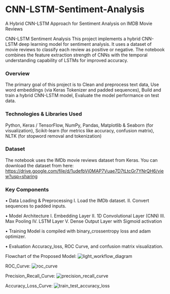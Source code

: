 # CNN-LSTM-Sentiment-Analysis
A Hybrid CNN-LSTM Approach for Sentiment Analysis on IMDB Movie Reviews


CNN-LSTM Sentiment Analysis
This project implements a hybrid CNN-LSTM deep learning model for sentiment analysis. It uses a dataset of movie reviews to classify each review as positive or negative. The notebook combines the feature extraction strength of CNNs with the temporal understanding capability of LSTMs for improved accuracy.

 ### Overview
The primary goal of this project is to Clean and preprocess text data, Use word embeddings (via Keras Tokenizer and padded sequences),	Build and train a hybrid CNN-LSTM model, Evaluate the model performance on test data.

 ### Technologies & Libraries Used
 
Python, Keras / TensorFlow, NumPy, Pandas,	Matplotlib & Seaborn (for visualization),	Scikit-learn (for metrics like accuracy, confusion matrix), NLTK (for stopword removal and tokenization)

### Dataset
The notebook uses the IMDb movie reviews dataset from Keras. You can download the dataset from here: https://drive.google.com/file/d/1udefbVj0MAP7Vuae7D7tLtcGr7YNrQH6/view?usp=sharing



 ### Key Components
•	Data Loading & Preprocessing
I.	Load the IMDb dataset.
II.	Convert sequences to padded inputs.




•	Model Architecture
I.	Embedding Layer
II.	1D Convolutional Layer (CNN)
III.	Max Pooling
IV.	LSTM Layer
V.	Dense Output Layer with Sigmoid activation


•	Training
Model is compiled with binary_crossentropy loss and adam optimizer.


•	Evaluation
Accuracy_loss, ROC Curve, and confusion matrix visualization.



Flowchart of the Proposed Model: ![light_workflow_diagram](https://github.com/user-attachments/assets/405bed26-b742-44fd-a8d1-858a23d31887)




ROC_Curve: ![roc_curve](https://github.com/user-attachments/assets/80f59e22-81af-4eb8-bd0b-c94ffcfcd5a3)




Precision_Recall_Curve: ![precision_recall_curve](https://github.com/user-attachments/assets/710eb40e-2d7b-42c2-993c-23a81dfa598e)





Accuracy_Loss_Curve: ![train_test_accuracy_loss](https://github.com/user-attachments/assets/5fca9d55-0625-4070-ade6-9268ceaba133)


